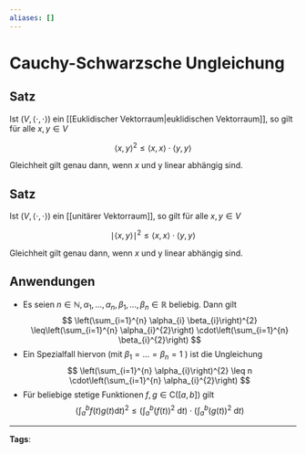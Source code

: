 ```yaml
---
aliases: []
---
```


# Cauchy-Schwarzsche Ungleichung

## Satz

Ist $(V,\langle\cdot, \cdot\rangle)$ ein [[Euklidischer Vektorraum|euklidischen Vektorraum]], so gilt für alle $x, y \in V$

$$
\langle x, y\rangle^{2} \leq\langle x, x\rangle \cdot\langle y, y\rangle
$$

Gleichheit gilt genau dann, wenn $x$ und y linear abhängig sind.

## Satz

Ist $(V,\langle\cdot, \cdot\rangle)$ ein [[unitärer Vektorraum]], so gilt für alle $x, y \in V$

$$
\mid \langle x, y\rangle \mid^{2} \leq\langle x, x\rangle \cdot\langle y, y\rangle
$$

Gleichheit gilt genau dann, wenn $x$ und y linear abhängig sind.

## Anwendungen

- Es seien $n \in \mathbb{N}, \alpha_{1}, \ldots, \alpha_{n}, \beta_{1}, \ldots, \beta_{n} \in \mathbb{R}$ beliebig. Dann gilt
  $$
  \left(\sum_{i=1}^{n} \alpha_{i} \beta_{i}\right)^{2} \leq\left(\sum_{i=1}^{n} \alpha_{i}^{2}\right) \cdot\left(\sum_{i=1}^{n} \beta_{i}^{2}\right)
  $$
- Ein Spezialfall hiervon (mit $\beta_{1}=\ldots=\beta_{n}=1$ ) ist die Ungleichung
  $$
  \left(\sum_{i=1}^{n} \alpha_{i}\right)^{2} \leq n \cdot\left(\sum_{i=1}^{n} \alpha_{i}^{2}\right)
  $$
- Für beliebige stetige Funktionen $f, g \in \mathrm{C}([a, b])$ gilt
  $$
  \left(\int_{a}^{b} f(t) g(t) \mathrm{d} t\right)^{2} \leq\left(\int_{a}^{b}(f(t))^{2} \mathrm{~d} t\right) \cdot\left(\int_{a}^{b}(g(t))^{2} \mathrm{~d} t\right)
  $$

---

**Tags**:
